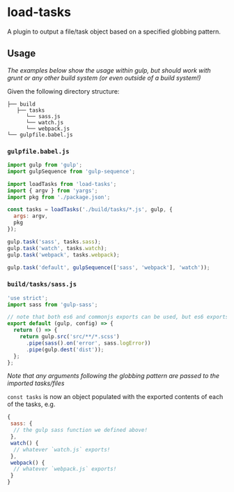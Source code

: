# load-tasks

A plugin to output a file/task object based on a specified globbing pattern.

## Usage

*The examples below show the usage within gulp, but should work with grunt or any other build system (or even outside of a build system!)*

Given the following directory structure:

```
├── build
   ├── tasks
      └── sass.js
      └── watch.js
      └── webpack.js
└── gulpfile.babel.js
```

### `gulpfile.babel.js` 

```javascript
import gulp from 'gulp';
import gulpSequence from 'gulp-sequence';

import loadTasks from 'load-tasks';
import { argv } from 'yargs';
import pkg from './package.json';

const tasks = loadTasks('./build/tasks/*.js', gulp, {
  args: argv,
  pkg
});

gulp.task('sass', tasks.sass);
gulp.task('watch', tasks.watch);
gulp.task('webpack', tasks.webpack);

gulp.task('default', gulpSequence(['sass', 'webpack'], 'watch'));
```

### `build/tasks/sass.js`

```javascript
'use strict';
import sass from 'gulp-sass';

// note that both es6 and commonjs exports can be used, but es6 exports need to export `default`
export default (gulp, config) => {
  return () => {
    return gulp.src('src/**/*.scss')
      .pipe(sass().on('error', sass.logError))
      .pipe(gulp.dest('dist'));
  };
};
```

*Note that any arguments following the globbing pattern are passed to the imported tasks/files*

`const tasks` is now an object populated with the exported contents of each of the tasks, e.g.

```javascript
{
 sass: {
  // the gulp sass function we defined above!
 },
 watch() {
  // whatever `watch.js` exports!
 },
 webpack() {
  // whatever `webpack.js` exports!
 }
}
```